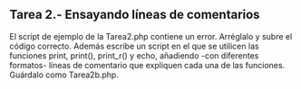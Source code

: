 ## Tarea 2.- Ensayando líneas de comentarios

El script de ejemplo de la Tarea2.php contiene un error. Arréglalo y subre el código correcto. Además escribe un script en el que se utilicen las funciones print, print(), print_r() y echo, añadiendo -con diferentes formatos- líneas de comentario que expliquen cada una de las funciones. Guárdalo como Tarea2b.php.